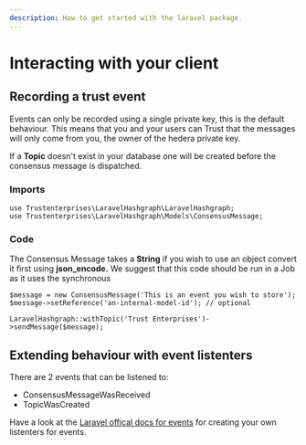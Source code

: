 ```yaml
---
description: How to get started with the laravel package.
---
```


# Interacting with your client

## Recording a trust event

Events can only be recorded using a single private key, this is the default behaviour. This means that you and your users can Trust that the messages will only come from you, the owner of the hedera private key. 

If a **Topic** doesn't exist in your database one will be created before the consensus message is dispatched.

### Imports

```text
use Trustenterprises\LaravelHashgraph\LaravelHashgraph;
use Trustenterprises\LaravelHashgraph\Models\ConsensusMessage;
```

### Code

The Consensus Message takes a **String** if you wish to use an object convert it first using **json\_encode.** We suggest that this code should be run in a Job as it uses the synchronous 

```text
$message = new ConsensusMessage('This is an event you wish to store');
$message->setReference('an-internal-model-id'); // optional

LaravelHashgraph::withTopic('Trust Enterprises')->sendMessage($message);
```

## Extending behaviour with event listenters

There are 2 events that can be listened to:

* ConsensusMessageWasReceived 
* TopicWasCreated

Have a look at the [Laravel offical docs for events](https://laravel.com/docs/8.x/events) for creating your own listenters for events.





 

